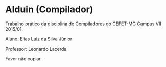 # Alduin (Compilador)
Trabalho prático da disciplina de Compiladores do CEFET-MG Campus VII 2015/01.

Aluno: Elias Luiz da Silva Júnior

Professor: Leonardo Lacerda

Favor não copiar.
